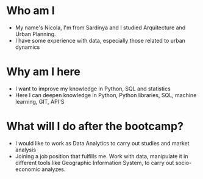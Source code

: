 # Who am I

* My name's Nicola, I'm from Sardinya and I studied Arquitecture and Urban Planning.
* I have some experience with data, especially those related to urban dynamics 

# Why am I here

* I want to improve my knowledge in Python, SQL and statistics
* Here I can deepen knowledge in Python, Python libraries, SQL, machine learning, GIT, API'S 

# What will I do after the bootcamp?

* I would like to work as Data Analytics to carry out studies and market analysis
* Joining a job position that fulfills me. Work with data, manipulate it in different tools like Geographic Information System, to carry out socio-economic analyzes. 